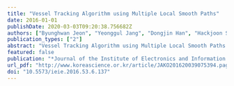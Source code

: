 ```yaml
---
title: "Vessel Tracking Algorithm using Multiple Local Smooth Paths"
date: 2016-01-01
publishDate: 2020-03-03T09:20:38.756682Z
authors: ["Byunghwan Jeon", "Yeonggul Jang", "Dongjin Han", "Hackjoon Shim", "Hyungbok Park", "Hyuk-Jae Chang"]
publication_types: ["2"]
abstract: "Vessel Tracking Algorithm using Multiple Local Smooth Paths Coronary Artery;Tracking;Optimal smooth path;Bezier Curve; A novel tracking method is proposed to find coronary artery using high-order curve model in coronary CTA(Computed Tomography Angiography). The proposed method quickly generates numerous artificial trajectories represented by high-order curves, and each trajectory has its own cost. The only high-ranked trajectories, located in the target structure, are selected depending on their costs, and then an optimal curve as the centerline will be found. After tracking, each optimal curve segment is connected, where optimal curve segments share the same point, to a single curve and it is a piecewise smooth curve. We demonstrated the high-order curve is a proper model for classification of coronary artery. The experimental results on public data set sho that the proposed method is comparable at both accuracy and running time to the state-of-the-art methods."
featured: false
publication: "*Journal of the Institute of Electronics and Information Engineers*"
url_pdf: "http://www.koreascience.or.kr/article/JAKO201620039075394.page"
doi: "10.5573/ieie.2016.53.6.137"
---
```


